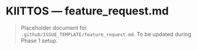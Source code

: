 # KIITTOS — feature_request.md
> Placeholder document for `.github/ISSUE_TEMPLATE/feature_request.md`.
> To be updated during Phase 1 setup.
